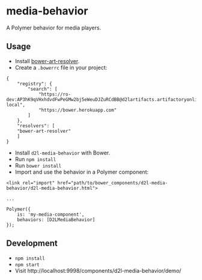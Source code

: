 # media-behavior

A Polymer behavior for media players.

## Usage

* Install [bower-art-resolver](https://www.npmjs.com/package/bower-art-resolver).
* Create a `.bowerrc` file in your project:
```
{
	"registry": {
		"search": [
			"https://ro-dev:AP3hK9qVHxhdvdFwPeGMw2bj5eWeuDJZuRCdBB@d2lartifacts.artifactoryonline.com/d2lartifacts/api/bower/bower-local",
			"https://bower.herokuapp.com"
  		]
	},
	"resolvers": [
  	"bower-art-resolver"
	]
}
```
* Install `d2l-media-behavior` with Bower.
* Run `npm install`
* Run `bower install`
* Import and use the behavior in a Polymer component:
```
<link rel="import" href="path/to/bower_components/d2l-media-behavior/d2l-media-behavior.html">

...

Polymer({
	is: 'my-media-component',
	behaviors: [D2LMediaBehavior]
});
```

## Development

* `npm install`
* `npm start`
* Visit http://localhost:9998/components/d2l-media-behavior/demo/
